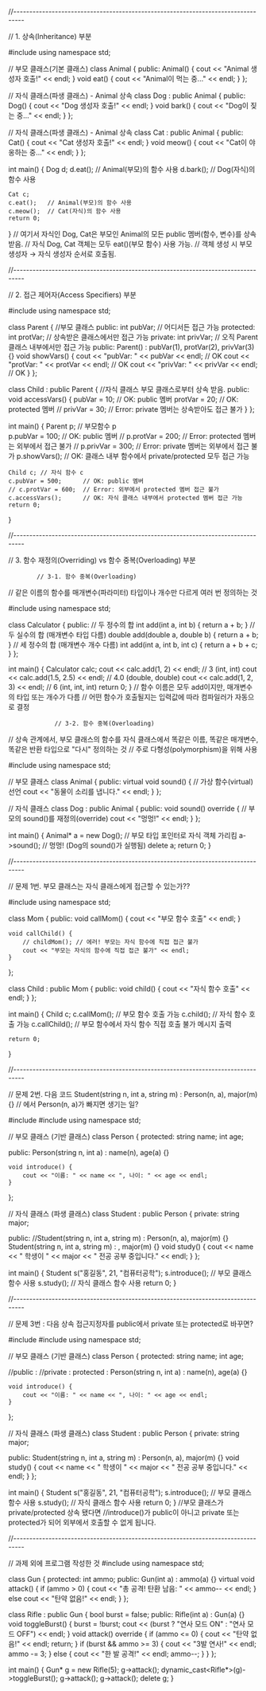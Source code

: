 

//---------------------------------------------------------------------------------

// 1. 상속(Inheritance) 부분



#include <iostream>
using namespace std;

// 부모 클래스(기본 클래스)
class Animal {
public:
    Animal() { cout << "Animal 생성자 호출!" << endl; }
    void eat() { cout << "Animal이 먹는 중..." << endl; }
};

// 자식 클래스(파생 클래스) - Animal 상속
class Dog : public Animal { 
public:
    Dog() { cout << "Dog 생성자 호출!" << endl; }
    void bark() { cout << "Dog이 짖는 중..." << endl; }
};

// 자식 클래스(파생 클래스) - Animal 상속
class Cat : public Animal {
public:
    Cat() { cout << "Cat 생성자 호출!" << endl; }
    void meow() { cout << "Cat이 야옹하는 중..." << endl; }
};

int main() {
    Dog d;
    d.eat();   // Animal(부모)의 함수 사용
    d.bark();  // Dog(자식)의 함수 사용

    Cat c;
    c.eat();   // Animal(부모)의 함수 사용
    c.meow();  // Cat(자식)의 함수 사용
    return 0;
} 
// 여기서 자식인 Dog, Cat은 부모인 Animal의 모든 public 멤버(함수, 변수)를 상속받음.
// 자식 Dog, Cat 객체는 모두 eat()(부모 함수) 사용 가능.
// 객체 생성 시 부모 생성자 → 자식 생성자 순서로 호출됨.


//---------------------------------------------------------------------------------

// 2. 접근 제어자(Access Specifiers) 부분                                                        

#include <iostream>
using namespace std;

class Parent {  //부모 클래스
public:
    int pubVar;      // 어디서든 접근 가능
protected:
    int protVar;     // 상속받은 클래스에서만 접근 가능
private:
    int privVar;     // 오직 Parent 클래스 내부에서만 접근 가능
public:
    Parent() : pubVar(1), protVar(2), privVar(3) {}
    void showVars() {
        cout << "pubVar: " << pubVar << endl;      // OK
        cout << "protVar: " << protVar << endl;    // OK
        cout << "privVar: " << privVar << endl;    // OK
    }
};

class Child : public Parent { //자식 클래스 부모 클래스로부터 상속 받음.
public:
    void accessVars() {
        pubVar = 10;      // OK: public 멤버
        protVar = 20;     // OK: protected 멤버
        // privVar = 30; // Error: private 멤버는 상속받아도 접근 불가
    }
};

int main() {
    Parent p; // 부모함수 p  
    p.pubVar = 100;      // OK: public 멤버 
    // p.protVar = 200;  // Error: protected 멤버는 외부에서 접근 불가 
    // p.privVar = 300;  // Error: private 멤버는 외부에서 접근 불가 
    p.showVars();        // OK: 클래스 내부 함수에서 private/protected 모두 접근 가능 

    Child c; // 자식 함수 c  
    c.pubVar = 500;      // OK: public 멤버 
    // c.protVar = 600;  // Error: 외부에서 protected 멤버 접근 불가 
    c.accessVars();      // OK: 자식 클래스 내부에서 protected 멤버 접근 가능 
    return 0; 
}

                                                                    
//---------------------------------------------------------------------------------

// 3. 함수 재정의(Overriding) vs 함수 중복(Overloading) 부분

            // 3-1. 함수 중복(Overloading)

// 같은 이름의 함수를 매개변수(파라미터) 타입이나 개수만 다르게 여러 번 정의하는 것




#include <iostream>
using namespace std;

class Calculator {
public:
    // 두 정수의 합
    int add(int a, int b) {
        return a + b;
    }
    // 두 실수의 합 (매개변수 타입 다름)
    double add(double a, double b) {
        return a + b;
    }
    // 세 정수의 합 (매개변수 개수 다름)
    int add(int a, int b, int c) {
        return a + b + c;
    }
};

int main() {
    Calculator calc;
    cout << calc.add(1, 2) << endl;        // 3 (int, int)
    cout << calc.add(1.5, 2.5) << endl;    // 4.0 (double, double)
    cout << calc.add(1, 2, 3) << endl;     // 6 (int, int, int)
    return 0;
}
// 함수 이름은 모두 add이지만, 매개변수의 타입 또는 개수가 다름
// 어떤 함수가 호출될지는 입력값에 따라 컴파일러가 자동으로 결정

                 // 3-2. 함수 중복(Overloading)
// 상속 관계에서, 부모 클래스의 함수를 자식 클래스에서 똑같은 이름, 똑같은 매개변수, 똑같은 반환 타입으로 "다시" 정의하는 것
// 주로 다형성(polymorphism)을 위해 사용


#include <iostream>
using namespace std;

// 부모 클래스
class Animal {
public:
    virtual void sound() { // 가상 함수(virtual) 선언
        cout << "동물이 소리를 냅니다." << endl;
    }
};

// 자식 클래스
class Dog : public Animal {
public:
    void sound() override { // 부모의 sound()를 재정의(override)
        cout << "멍멍!" << endl;
    }
};

int main() {
    Animal* a = new Dog(); // 부모 타입 포인터로 자식 객체 가리킴
    a->sound();            // 멍멍! (Dog의 sound()가 실행됨)
    delete a;
    return 0;
}

//---------------------------------------------------------------------------------

// 문제 1번. 부모 클래스는 자식 클래스에게 접근할 수 있는가??



#include <iostream>
using namespace std;

class Mom {
public:
    void callMom() {
        cout << "부모 함수 호출" << endl;
    }

    void callChild() {
        // childMom(); // 에러! 부모는 자식 함수에 직접 접근 불가
        cout << "부모는 자식의 함수에 직접 접근 불가" << endl;
    }
};

class Child : public Mom {
public:
    void child() {
        cout << "자식 함수 호출" << endl;
    }
};

int main() {
    Child c;
    c.callMom();  // 부모 함수 호출 가능
    c.child();   // 자식  함수 호출 가능
    c.callChild(); // 부모 함수에서 자식 함수 직접 호출 불가 메시지 출력

    return 0;
}
                   

//---------------------------------------------------------------------------------

// 문제 2번. 다음 코드 Student(string n, int a, string m) : Person(n, a), major(m) {}
// 에서 Person(n, a)가 빠지면 생기는 일?

                                

#include <iostream>
#include <string>
using namespace std;

// 부모 클래스 (기반 클래스)
class Person {
protected:
    string name;
    int age;

public:
    Person(string n, int a) : name(n), age(a) {}

    void introduce() {
        cout << "이름: " << name << ", 나이: " << age << endl;
    }
};

// 자식 클래스 (파생 클래스)
class Student : public Person {
private:
    string major;

public:
    //Student(string n, int a, string m) : Person(n, a), major(m) {}
    Student(string n, int a, string m) : , major(m) {}
    void study() {
        cout << name << " 학생이 " << major << " 전공 공부 중입니다." << endl;
    }
};

int main() {
    Student s("홍길동", 21, "컴퓨터공학");
    s.introduce();   // 부모 클래스 함수 사용
    s.study();       // 자식 클래스 함수 사용
    return 0;
} 


//---------------------------------------------------------------------------------

// 문제 3번 : 다음 상속 접근지정자를 public에서 private 또는 protected로 바꾸면?



#include <iostream>
#include <string>
using namespace std;

// 부모 클래스 (기반 클래스)
class Person {
protected:
    string name;
    int age;

//public :
//private : 
protected :
    Person(string n, int a) : name(n), age(a) {}

    void introduce() {
        cout << "이름: " << name << ", 나이: " << age << endl;
    }
};

// 자식 클래스 (파생 클래스)
class Student : public Person {
private:
    string major;

public:
    Student(string n, int a, string m) : Person(n, a), major(m) {}
    void study() {
        cout << name << " 학생이 " << major << " 전공 공부 중입니다." << endl;
    }
};

int main() {
    Student s("홍길동", 21, "컴퓨터공학");
    s.introduce();   // 부모 클래스 함수 사용
    s.study();       // 자식 클래스 함수 사용
    return 0;
}
//부모 클래스가 private/protected 상속 됐다면 
//introduce()가 public이 아니고 private 또는 protected가 되어 외부에서 호출할 수 없게 됩니다.



//---------------------------------------------------------------------------------

// 과제 외에 프로그램 작성한 것
#include <iostream>
using namespace std;

class Gun {
protected:
    int ammo;
public:
    Gun(int a) : ammo(a) {}
    virtual void attack() {
        if (ammo > 0) { cout << "총 공격! 탄환 남음: " << ammo-- << endl; }
        else cout << "탄약 없음!" << endl;
    }
};

class Rifle : public Gun {
    bool burst = false;
public:
    Rifle(int a) : Gun(a) {}
    void toggleBurst() { burst = !burst; cout << (burst ? "연사 모드 ON" : "연사 모드 OFF") << endl; }
    void attack() override {
        if (ammo <= 0) { cout << "탄약 없음!" << endl; return; }
        if (burst && ammo >= 3) { cout << "3발 연사!" << endl; ammo -= 3; }
        else { cout << "한 발 공격!" << endl; ammo--; }
    }
};

int main() {
    Gun* g = new Rifle(5);
    g->attack();
    dynamic_cast<Rifle*>(g)->toggleBurst();
    g->attack();
    g->attack();
    delete g;
}

